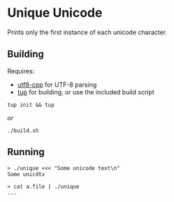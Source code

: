# Unique Unicode

Prints only the first instance of each unicode character.

## Building

Requires:
* [utf8-cpp](http://utfcpp.sourceforge.net/) for UTF-8 parsing
* [tup](http://gittup.org/tup/) for building, or use the included build script

`tup init && tup`

*or*

`./build.sh`

## Running

```
> ./unique <<< "Some unicode text\n"
Some unicdtx
```

```
> cat a.file | ./unique
...
```
